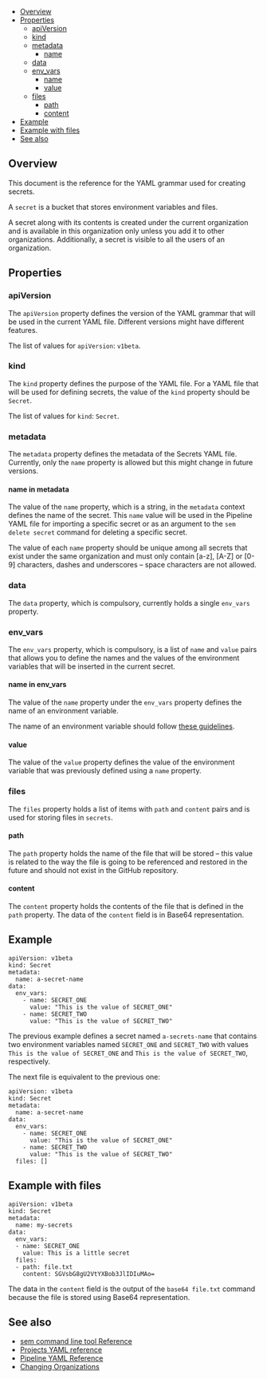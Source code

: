 * [Overview](#overview)
* [Properties](#properties)
   * [apiVersion](#apiversion)
   * [kind](#kind)
   * [metadata](#metadata)
      * [name](#name-in-metadata)
   * [data](#data)
   * [env_vars](#env_vars)
      * [name](#name-in-env_vars)
      * [value](#value)
    * [files](#files)
	  * [path](#path)
	  * [content](#content)
* [Example](#example)
* [Example with files](#example-with-files)
* [See also](#see-also)

## Overview

This document is the reference for the YAML grammar used for creating secrets.

A `secret` is a bucket that stores environment variables and files.

A secret along with its contents is created under the current organization and
is available in this organization only unless you add it to other
organizations. Additionally, a secret is visible to all the users of an
organization.

## Properties


### apiVersion

The `apiVersion` property defines the version of the YAML grammar that will be
used in the current YAML file. Different versions might have different
features.

The list of values for `apiVersion`: `v1beta`.

### kind

The `kind` property defines the purpose of the YAML file. For a YAML file that
will be used for defining secrets, the value of the `kind` property should
be `Secret`.

The list of values for `kind`: `Secret`.

### metadata

The `metadata` property defines the metadata of the Secrets YAML file.
Currently, only the `name` property is allowed but this might change
in future versions.

#### name in metadata

The value of the `name` property, which is a string, in the `metadata` context
defines the name of the secret. This `name` value will be used in
the Pipeline YAML file for importing a specific secret or as an
argument to the `sem delete secret` command for deleting a specific secret.

The value of each `name` property should be unique among all secrets
that exist under the same organization and must only contain [a-z], [A-Z] or [0-9] characters,
dashes and underscores – space characters are not allowed.

### data

The `data` property, which is compulsory, currently holds a single `env_vars`
property.

### env_vars

The `env_vars` property, which is compulsory, is a list of `name` and `value`
pairs that allows you to define the names and the values of the environment
variables that will be inserted in the current secret.

#### name in env_vars

The value of the `name` property under the `env_vars` property defines the
name of an environment variable.

The name of an environment variable should follow
[these guidelines](http://pubs.opengroup.org/onlinepubs/000095399/basedefs/xbd_chap08.html).

#### value

The value of the `value` property defines the value of the environment variable
that was previously defined using a `name` property.

### files

The `files` property holds a list of items with `path` and `content` pairs and
is used for storing files in `secrets`.

#### path

The `path` property holds the name of the file that will be stored – this
value is related to the way the file is going to be referenced and restored in
the future and should not exist in the GitHub repository.

#### content

The `content` property holds the contents of the file that is defined in the
`path` property. The data of the `content` field is in Base64 representation.

## Example

    apiVersion: v1beta
    kind: Secret
    metadata:
      name: a-secret-name
    data:
      env_vars:
        - name: SECRET_ONE
          value: "This is the value of SECRET_ONE"
        - name: SECRET_TWO
          value: "This is the value of SECRET_TWO"

The previous example defines a secret named `a-secrets-name`
that contains two environment variables named `SECRET_ONE` and
`SECRET_TWO` with values `This is the value of SECRET_ONE` and
`This is the value of SECRET_TWO`, respectively.

The next file is equivalent to the previous one:

    apiVersion: v1beta
    kind: Secret
    metadata:
      name: a-secret-name
    data:
      env_vars:
        - name: SECRET_ONE
          value: "This is the value of SECRET_ONE"
        - name: SECRET_TWO
          value: "This is the value of SECRET_TWO"
	  files: []

## Example with files

	apiVersion: v1beta
	kind: Secret
	metadata:
	  name: my-secrets
	data:
	  env_vars:
	  - name: SECRET_ONE
	    value: This is a little secret
	  files:
	  - path: file.txt
	    content: SGVsbG8gU2VtYXBob3JlIDIuMAo=

The data in the `content` field is the output of the `base64 file.txt` command
because the file is stored using Base64 representation.

## See also

* [sem command line tool Reference](https://docs.semaphoreci.com/article/53-sem-reference)
* [Projects YAML reference](https://docs.semaphoreci.com/article/52-projects-yaml-reference)
* [Pipeline YAML Reference](https://docs.semaphoreci.com/article/50-pipeline-yaml)
* [Changing Organizations](https://docs.semaphoreci.com/article/29-changing-organizations)
